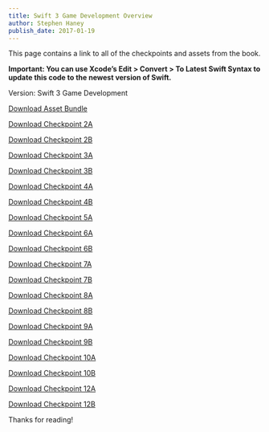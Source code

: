 ```yaml
---
title: Swift 3 Game Development Overview
author: Stephen Haney
publish_date: 2017-01-19
---
```


This page contains a link to all of the checkpoints and assets from the book.

**Important: You can use Xcode’s Edit > Convert > To Latest Swift Syntax to update this code to the newest version of Swift.**

Version: Swift 3 Game Development

<a href="/assets/swift-3/assets.zip">Download Asset Bundle</a>

<a href="/assets/chapter-2/swift-3/Checkpoint-2A">Download Checkpoint 2A</a>

<a href="/assets/chapter-2/swift-3/Checkpoint-2B">Download Checkpoint 2B</a>

<a href="/assets/chapter-3/swift-3/Checkpoint-3A">Download Checkpoint 3A</a>

<a href="/assets/chapter-3/swift-3/Checkpoint-3B">Download Checkpoint 3B</a>

<a href="/assets/chapter-4/swift-3/Checkpoint-4A">Download Checkpoint 4A</a>

<a href="/assets/chapter-4/swift-3/Checkpoint-4B">Download Checkpoint 4B</a>

<a href="/assets/chapter-5/swift-3/Checkpoint-5A">Download Checkpoint 5A</a>

<a href="/assets/chapter-6/swift-3/Checkpoint-6A">Download Checkpoint 6A</a>

<a href="/assets/chapter-6/swift-3/Checkpoint-6B">Download Checkpoint 6B</a>

<a href="/assets/chapter-7/swift-3/Checkpoint-7A">Download Checkpoint 7A</a>

<a href="/assets/chapter-7/swift-3/Checkpoint-7B">Download Checkpoint 7B</a>

<a href="/assets/chapter-8/swift-3/Checkpoint-8A">Download Checkpoint 8A</a>

<a href="/assets/chapter-8/swift-3/Checkpoint-8B">Download Checkpoint 8B</a>

<a href="/assets/chapter-9/swift-3/Checkpoint-9A">Download Checkpoint 9A</a>

<a href="/assets/chapter-9/swift-3/Checkpoint-9B">Download Checkpoint 9B</a>

<a href="/assets/chapter-10/swift-3/Checkpoint-10A">Download Checkpoint 10A</a>

<a href="/assets/chapter-10/swift-3/Checkpoint-10B">Download Checkpoint 10B</a>

<a href="/assets/chapter-12/swift-3/Checkpoint-12A">Download Checkpoint 12A</a>

<a href="/assets/chapter-12/swift-3/Checkpoint-12B">Download Checkpoint 12B</a>

Thanks for reading!
